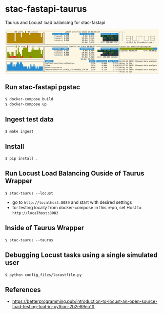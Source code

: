 # stac-fastapi-taurus
Taurus and Locust load balancing for stac-fastapi

![Alt text](readme_files/taurus-pgstac.png?raw=true "stac-fastapi-pgstac")


## Run stac-fastapi pgstac 
```$ docker-compose build```   
```$ docker-compose up```

## Ingest test data
```$ make ingest```

## Install
```$ pip install .```

## Run Locust Load Balancing Ouside of Taurus Wrapper
```$ stac-taurus --locust```  
- go to ```http://localhost:8089``` and start with desired settings
- for testing locally from docker-compose in this repo, set Host to: ```http://localhost:8083```

## Inside of Taurus Wrapper
```$ stac-taurus --taurus```

## Debugging Locust tasks using a single simulated user
```$ python config_files/locustfile.py```

## References  
  
- https://betterprogramming.pub/introduction-to-locust-an-open-source-load-testing-tool-in-python-2b2e89ea1ff
